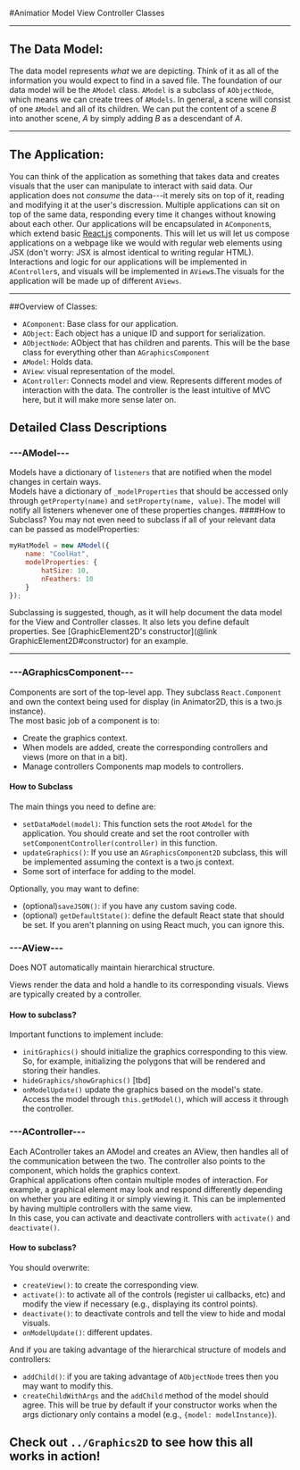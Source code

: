 #Animatior Model View Controller Classes

--------
## The Data Model:
The data model represents *what* we are depicting. Think of it as all of the information you would expect to find in a saved file.
The foundation of our data model will be the `AModel` class. `AModel` is a subclass of `AObjectNode`, which means we can create trees of `AModels`.
In general, a scene will consist of one `AModel` and all of its children. We can put the content of a scene *B* into another scene, *A* by simply adding *B* as a descendant of *A*.  

-------
## The Application:
You can think of the application as something that takes data and creates visuals that the user can manipulate to interact with said data. 
Our application does not *consume* the data---it merely sits on top of it, reading and modifying it at the user's discression.
Multiple applications can sit on top of the same data, responding every time it changes without knowing about each other. 
Our applications will be encapsulated in `AComponent`s, which extend basic [React.js](https://reactjs.org/) components. This will let us will let us compose applications on a webpage like we would with regular web elements using JSX (don't worry: JSX is almost identical to writing regular HTML).
<br>
Interactions and logic for our applications will be implemented in `AController`s, and visuals will be implemented in `AView`s.The visuals for the application will be made up of different `AViews`.


----
##Overview of Classes:

- `AComponent`: Base class for our application.
- `AObject`: Each object has a unique ID and support for serialization.
- `AObjectNode`: AObject that has children and parents. This will be the base class for everything other than `AGraphicsComponent`
- `AModel`: Holds data.
- `AView`: visual representation of the model.
- `AController`: Connects model and view. Represents different modes of interaction with the data. The controller is the least intuitive of MVC here, but it will make more sense later on. 


## Detailed Class Descriptions

### ---AModel---
Models have a dictionary of `listeners` that are notified when the model changes in certain ways.<br>
Models have a dictionary of `_modelProperties` that should be accessed only through `getProperty(name)` and `setProperty(name, value)`. The model will notify all listeners whenever one of these properties changes.
####How to Subclass?
You may not even need to subclass if all of your relevant data can be passed as modelProperties:<br>
```javascript
myHatModel = new AModel({
    name: "CoolHat",
    modelProperties: {
        hatSize: 10,
        nFeathers: 10
    }
});
```
Subclassing is suggested, though, as it will help document the data model for the View and Controller classes. It also lets you define default properties. See [GraphicElement2D's constructor](@link GraphicElement2D#constructor) for an example.

-------

### ---AGraphicsComponent---
Components are sort of the top-level app. They subclass `React.Component` and own the context being used for display (in Animator2D, this is a two.js instance).<br>
The most basic job of a component is to:
- Create the graphics context.
- When models are added, create the corresponding controllers and views (more on that in a bit).
- Manage controllers 
Components map models to controllers.

#### How to Subclass
The main things you need to define are:
- `setDataModel(model)`: This function sets the root `AModel` for the application. You should create and set the root controller with `setComponentController(controller)` in this function.
- `updateGraphics()`: If you use an `AGraphicsComponent2D` subclass, this will be implemented assuming the context is a two.js context.
- Some sort of interface for adding to the model.

Optionally, you may want to define:
- (optional)`saveJSON()`: if you have any custom saving code.
- (optional) `getDefaultState()`: define the default React state that should be set. If you aren't planning on using React much, you can ignore this.


### ---AView---
Does NOT automatically maintain hierarchical structure.


Views render the data and hold a handle to its corresponding visuals. 
Views are typically created by a controller.
#### How to subclass?
Important functions to implement include:
- `initGraphics()` should initialize the graphics corresponding to this view. So, for example, initializing the polygons that will be rendered and storing their handles. 
- `hideGraphics/showGraphics()`  [tbd]
- `onModelUpdate()` update the graphics based on the model's state. Access the model through `this.getModel()`, which will access it through the controller. 

### ---AController---
Each AController takes an AModel and creates an AView, then handles all of the communication between the two. The controller also points to the component, which holds the graphics context.<br>
Graphical applications often contain multiple modes of interaction. 
For example, a graphical element may look and respond differently depending on whether you are editing it or simply viewing it.
This can be implemented by having multiple controllers with the same view.<br>
In this case, you can activate and deactivate controllers with `activate()` and `deactivate()`.

#### How to subclass?
You should overwrite:
- `createView()`: to create the corresponding view.
- `activate()`: to activate all of the controls (register ui callbacks, etc) and modify the view if necessary (e.g., displaying its control points).
- `deactivate()`: to deactivate controls and tell the view to hide and modal visuals.
- `onModelUpdate()`: different updates.

And if you are taking advantage of the hierarchical structure of models and controllers:
- `addChild()`: if you are taking advantage of `AObjectNode` trees then you may want to modify this.
- `createChildWithArgs` and the `addChild` method of the model should agree.
This will be true by default if your constructor works when the args dictionary only contains a model (e.g., `{model: modelInstance}`).


## Check out `../Graphics2D` to see how this all works in action!

